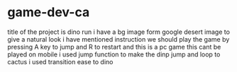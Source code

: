 # game-dev-ca
title of the project is dino run
i have a bg image form google desert image to give a natural look
i have mentioned instruction 
we should play the game by pressing A key to jump and R to restart
and this is a pc game this cant be played on mobile
i used jump function to make the dinp jump and loop to cactus
i used transition ease to dino
